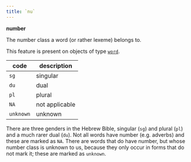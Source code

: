 ```yaml
---
title: `nu`
---
```


**number**


The number class a word (or rather lexeme) belongs to.

This feature is present on objects of type
[`word`](otype.md).

code|description
---|---
`sg`     |singular
`du`     |dual
`pl`     |plural
`NA`     |not applicable
`unknown`|unknown

There are three genders in the Hebrew Bible, singular (`sg`) and plural (`pl`) and a much rarer dual (`du`).
Not all words have number (e.g. adverbs) and these are marked as `NA`.
There are words that do have number, but whose number class is unknown to us,
because they only occur in forms that do not mark it;
these are marked as `unknown`.

